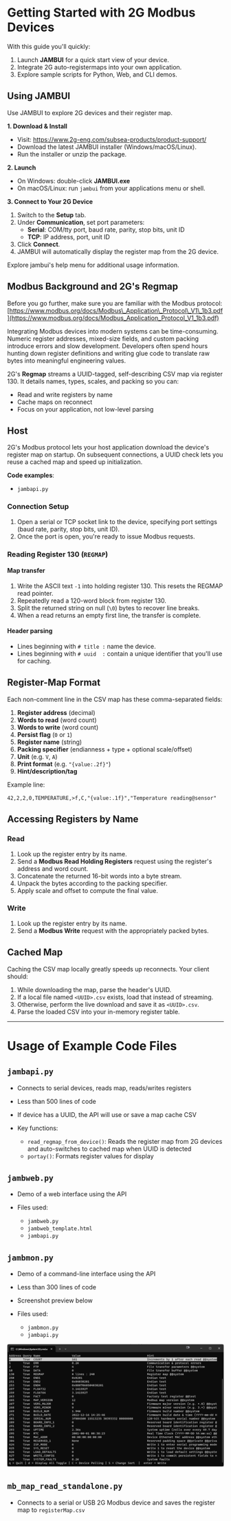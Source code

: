 # Getting Started with 2G Modbus Devices

With this guide you'll quickly:

1. Launch **JAMBUI** for a quick start view of your device.
2. Integrate 2G auto-registermaps into your own application.
3. Explore sample scripts for Python, Web, and CLI demos.

## Using JAMBUI

Use JAMBUI to explore 2G devices and their register map.

**1. Download & Install**  
- Visit: https://www.2g-eng.com/subsea-products/product-support/  
- Download the latest JAMBUI installer (Windows/macOS/Linux).  
- Run the installer or unzip the package.

**2. Launch**  
- On Windows: double-click **JAMBUI.exe**  
- On macOS/Linux: run `jambui` from your applications menu or shell.

**3. Connect to Your 2G Device**  
1. Switch to the **Setup** tab.  
2. Under **Communication**, set port parameters:  
   - **Serial**: COM/tty port, baud rate, parity, stop bits, unit ID  
   - **TCP**: IP address, port, unit ID  
3. Click **Connect**.  
4. JAMBUI will automatically display the register map from the 2G device.

Explore jambui's help menu for additional usage information.

## Modbus Background and 2G's Regmap

Before you go further, make sure you are familiar with the Modbus protocol:
[https://www.modbus.org/docs/Modbus\_Application\_Protocol\_V1\_1b3.pdf](https://www.modbus.org/docs/Modbus_Application_Protocol_V1_1b3.pdf)

Integrating Modbus devices into modern systems can be time-consuming. Numeric register addresses, mixed-size fields, and custom packing introduce errors and slow development. Developers often spend hours hunting down register definitions and writing glue code to translate raw bytes into meaningful engineering values.

2G's **Regmap** streams a UUID-tagged, self-describing CSV map via register 130. It details names, types, scales, and packing so you can:

* Read and write registers by name
* Cache maps on reconnect
* Focus on your application, not low-level parsing

## Host

2G's Modbus protocol lets your host application download the device's register map on startup. On subsequent connections, a UUID check lets you reuse a cached map and speed up initialization.

**Code examples**:

* `jambapi.py`

### Connection Setup

1. Open a serial or TCP socket link to the device, specifying port settings (baud rate, parity, stop bits, unit ID).
2. Once the port is open, you're ready to issue Modbus requests.

### Reading Register 130 (`REGMAP`)

#### Map transfer

1. Write the ASCII text `-1` into holding register 130. This resets the REGMAP read pointer.
2. Repeatedly read a 120-word block from register 130.
3. Split the returned string on null (`\0`) bytes to recover line breaks.
4. When a read returns an empty first line, the transfer is complete.

#### Header parsing

* Lines beginning with `# title :` name the device.
* Lines beginning with `# uuid  :` contain a unique identifier that you'll use for caching.

## Register-Map Format

Each non-comment line in the CSV map has these comma-separated fields:

1. **Register address** (decimal)
2. **Words to read** (word count)
3. **Words to write** (word count)
4. **Persist flag** (`0` or `1`)
5. **Register name** (string)
6. **Packing specifier** (endianness + type + optional scale/offset)
7. **Unit** (e.g. `V`, `A`)
8. **Print format** (e.g. `"{value:.2f}"`)
9. **Hint/description/tag**

Example line:

```csv
42,2,2,0,TEMPERATURE,>f,C,"{value:.1f}","Temperature reading@sensor"
```

## Accessing Registers by Name

### Read

1. Look up the register entry by its name.
2. Send a **Modbus Read Holding Registers** request using the register's address and word count.
3. Concatenate the returned 16-bit words into a byte stream.
4. Unpack the bytes according to the packing specifier.
5. Apply scale and offset to compute the final value.

### Write

1. Look up the register entry by its name.
2. Send a **Modbus Write** request with the appropriately packed bytes.

## Cached Map

Caching the CSV map locally greatly speeds up reconnects. Your client should:

1. While downloading the map, parse the header's UUID.
2. If a local file named `<UUID>.csv` exists, load that instead of streaming.
3. Otherwise, perform the live download and save it as `<UUID>.csv`.
4. Parse the loaded CSV into your in-memory register table.

---

# Usage of Example Code Files

## `jambapi.py`

* Connects to serial devices, reads map, reads/writes registers
* Less than 500 lines of code
* If device has a UUID, the API will use or save a map cache CSV
* Key functions:

  * `read_regmap_from_device()`: Reads the register map from 2G devices and auto-switches to cached map when UUID is detected
  * `portay()`: Formats register values for display

## `jambweb.py`

* Demo of a web interface using the API
* Files used:

  * `jambweb.py`
  * `jambweb_template.html`
  * `jambapi.py`

## `jambmon.py`

* Demo of a command-line interface using the API
* Less than 300 lines of code
* Screenshot preview below
* Files used:

  * `jambmon.py`
  * `jambapi.py`

![JAMBMON\_DEMO\_PREVIEW](images/jambmon_demo_preview.png)

## `mb_map_read_standalone.py`

* Connects to a serial or USB 2G Modbus device and saves the register map to `registerMap.csv`
